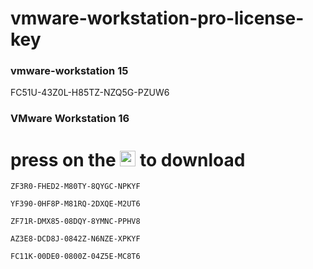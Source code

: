 # vmware-workstation-pro-license-key

### vmware-workstation 15

FC51U-43Z0L-H85TZ-NZQ5G-PZUW6

### VMware Workstation 16

# press  on the <a href="https://www.vmware.com/mena/products/workstation-pro/workstation-pro-evaluation.html"><img src="https://img.icons8.com/color/50/000000/old-vmware-logo.png" width=25 alt="Threads"></a> to download

```
ZF3R0-FHED2-M80TY-8QYGC-NPKYF
```

```
YF390-0HF8P-M81RQ-2DXQE-M2UT6
```

```
ZF71R-DMX85-08DQY-8YMNC-PPHV8
```

```
AZ3E8-DCD8J-0842Z-N6NZE-XPKYF
```

```
FC11K-00DE0-0800Z-04Z5E-MC8T6
```
